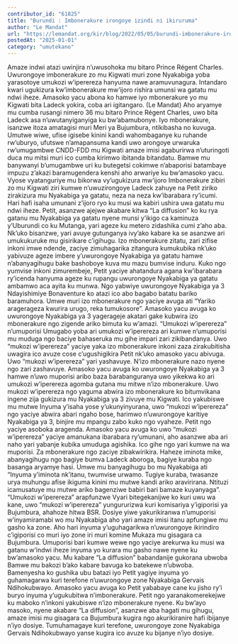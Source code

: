 ```yaml
---
contributor_id: "61825"
title: "Burundi : Imbonerakure irongoye izindi ni ikiruruma"
author: "Le Mandat"
url: "https://lemandat.org/kir/blog/2022/05/05/burundi-imbonerakure-irongoye-izindi-iraremvye/"
postedAt: "2025-01-01"
category: "umutekano"
---
```


Amaze indwi atazi uwinjira n’uwusohoka mu bitaro Prince Régent Charles. Uwurongoye imbonerakure zo mu Kigwati muri zone Nyakabiga yoba yarasotoye umukozi w’iperereza hanyuma nawe aramuvunagura. Intandaro kwari ugukizura kw’imbonerakure mw’ijoro rishira umunsi wa gatatu mu ndwi iheze. Amasoko yacu abona ko hamwe iyo mbonerakure yo mu Kigwati bita Ladeck yokira, coba ari igitangaro. (Le Mandat)
Aho aryamye mu cumba rusangi nimero 36 mu bitaro Prince Régent Charles, uwo bita Ladeck asa n’uwutanyiganyiga ku bw’abamubonye. Iyo mbonerakure, isanzwe itoza amatagisi muri Meri ya Bujumbura, ntikibasha no kuvuga. Umutwe wiwe, ufise igisebe kinini kandi wahombaganye ku ruhande rw’uburyo, ufutswe n’amapansuma kandi uwo arongoye urwaruka rw’umugambwe CNDD-FDD mu Kigwati amaze imisi agaburirwa n’uturingoti duca mu mitsi muri ico cumba kirimwo ibitanda bitandatu. Bamwe mu banywanyi b’umugambwe uri ku butegetsi cokimwe n’abaporisi batambaye impuzu z’akazi baramugendera kenshi aho arwariye ku bw’amasoko yacu.
Vyose vyatanguriye mu bikorwa vy’ugukizura mw’ijoro
Imbonerakure zibiri zo mu Kigwati ziri kumwe n’uwuzirongoye Ladeck zahuye na Petit ziriko zirakizura mu Nyakabiga ya gatatu, neza na neza kw’ibarabara ry’icumi. Hari hafi isaha umunani z’ijoro ryo ku musi wa kabiri ushira uwa gatatu mu ndwi iheze. Petit, asanzwe ajejwe akabare kitwa “La diffusion” ko ku rya gatanu mu Nyakabiga ya gatatu nyene munsi y’ikigo ca kaminuza y’Uburundi co ku Mutanga, yari ageze ku metero zidashika cumi z’aho aba. Nk’uko bisanzwe, yari avuye gutunganya ivy’ako kabare ka se asanzwe ari umukukuruke mu gisirikare c’igihugu. Izo mbonerakure zitatu, zari zifise inkoni imwe ndende, zaciye zimuhagarika zitangura kumukubika nk’uko yabivuze ageze imbere y’uwurongoye Nyakabiga ya gatatu hamwe n’abanyagihugu bake bashoboye kuva mu mazu bumvise induru. Kuko ngo yumvise inkoni zimurembeje, Petit yaciye ahatandura agana kw’ibarabara ry’icenda hanyuma ageze ku rupangu uwurongoye Nyakabiga ya gatatu ambamwo aca ayita ku munwa. Ngo yabwiye uwurongoye Nyakabiga ya 3 Ndayishimiye Bonaventure ko atazi ico abo bagabo batatu bariko baramuhora. Umwe muri izo mbonerakure ngo yaciye avuga ati “Yariko aragerageza kwurira urugo, reka tumukosore”. Amasoko yacu avuga ko uwurongoye Nyakabiga ya 3 yagerageje akatari gake kubwira izo mbonerakure ngo zigende ariko bimuta ku w’amazi.
“Umukozi w’iperereza” n’umuporisi
Umugabo yoba ari umukozi w’iperereza ari kumwe n’umuporisi mu muduga ngo baciye bahaseruka mu gihe impari zari zikibandanya. Uwo “mukozi w’iperereza” yaciye yaka izo mbonerakure inkoni zaza zirakubitisha uwagira ico avuze cose c’ugushigikira Petit nk’uko amasoko yacu abivuga. Uwo “mukozi w’iperereza” yari yashavuye. N’izo mbonerakure nazo nyene ngo zari zashavuye. Amasoko yacu avuga ko uwurongoye Nyakabiga ya 3 hamwe n’uwo muporisi aribo baza barabanguranya uwo yikekwa ko ari umukozi w’iperereza agomba gutana mu mitwe n’izo mbonerakure. Uwo mukozi w’iperereza ngo yaguma abwira izo mbonerakure ko bitumvikana ingene zija gukizura mu Nyakabiga ya 3 zivuye mu Kigwati.
Ico yakubiswe mu mutwe
Inyuma y’isaha yose y’ukunyinyurana, uwo “mukozi w’iperereza” ngo yaciye abwira abari ngaho bose, harimwo n’uwurongoye karitiye Nyakabiga ya 3, binjire mu mpangu zabo kuko ngo vyaheze. Petit ngo yaciye asoboka aragenda. Amasoko yacu avuga ko uwo “mukozi w’iperereza” yaciye amanukana ibarabara ry’umunani, aho asanzwe aba ari naho yari yabanje kubika umuduga agishika. Ico gihe ngo yari kumwe na wa muporisi. Za mbonerakure ngo zaciye zibakwirikira. Haheze iminota mike, abanyagihugu ngo bagiye bumva Ladeck aboroga, bagiye kuraba ngo basanga aryamye hasi. Umwe mu banyagihugu bo mu Nyakabiga ati “Inyuma y’iminota nk’itanu, twumvise urwamo. Tugiye kuraba, twasanze urya muhungu afise ikiguma kinini mu mutwe kandi ariko aravirirana. Ntituzi icamusatuye mu mutwe ariko bagenziwe babiri bari bamaze kuyanyaga”.
“Umukozi w’iperereza” arapfunzwe
Vyari bitegekanijwe ko kuri uwu wa kane, uwo “mukozi w’iperereza” yungururizwa kuri komisariya y’igiporisi ya Bujumbura, ahahoze hitwa BSR. Dosiye yiwe yakurikiranwa n’umuporisi w’inyamiramabi wo mu Nyakabiga aho yari amaze imisi itanu apfungiwe mu gasho ka zone. Aho hari inyuma y’uguhagarikwa n’uwurongoye ikirindiro c’igiporisi co muri iyo zone iri muri komine Mukaza mu gisagara ca Bujumbura. Umuporisi bari kumwe wewe ngo yaciye arekurwa ku musi wa gatanu w’indwi iheze inyuma yo kurara mu gasho nawe nyene ku bw’amasoko yacu.
Mu kabare “La diffusion” babandanije gukorana ubwoba
Bamwe mu bakozi b’ako kabare bavuga ko batekewe n’ubwoba. Bamenyesha ko gushika ubu batazi iyo Petit yagiye inyuma yo guhamagarwa kuri terefone n’uwurongoye zone Nyakabiga Gervais Ndihokubwayo. Amasoko yacu avuga ko Petit yababaye cane ku jisho ry’i buryo inyuma y’ugukubitwa n’imbonerakure. Petit ngo yaranakomerekejwe ku maboko n’inkoni yakubiswe n’izo mbonerakure nyene. Ku bw’ayo masoko, nyene akabare “La diffusion”, asanzwe aba hagati mu gihugu, amaze imisi mu gisagara ca Bujumbura kugira ngo akurikiranire hafi ibijanye n’iyo dosiye.
Tumuhamagaye kuri terefone, uwurongoye zone Nyakabiga Gervais Ndihokubwayo yanse kugira ico avuze ku bijanye n’iyo dosiye.
